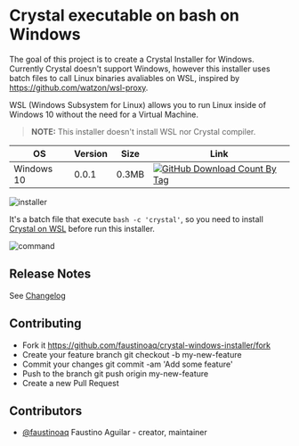 # Crystal executable on bash on Windows

The goal of this project is to create a Crystal Installer for Windows. Currently Crystal doesn't support Windows, however this installer uses batch files to call Linux binaries avaliables on WSL, inspired by https://github.com/watzon/wsl-proxy.

WSL (Windows Subsystem for Linux) allows you to run Linux inside of Windows 10 without the need for a Virtual Machine.

> **NOTE:** This installer doesn't install WSL nor Crystal compiler.

| OS         | Version | Size  | Link |
| ---------- | ------- | ----  | ---- |
| Windows 10 | 0.0.1   | 0.3MB | [![GitHub Download Count By Tag](https://github-basic-badges.herokuapp.com/downloads/faustinoaq/crystal-windows-installer/v0.0.1/total.svg)](https://github.com/faustinoaq/crystal-windows-installer/releases/download/v0.0.1/crystal-setup-windows-10.exe) |

![installer](http://i.imgur.com/NJMVrdy.png)

It's a batch file that execute `bash -c 'crystal'`, so you need to install [Crystal on WSL](https://crystal-lang.org/docs/installation/on_bash_on_ubuntu_on_windows.html) before run this installer.

![command](http://i.imgur.com/HonJ4mE.png)

## Release Notes

See [Changelog](https://github.com/faustinoaq/crystal-windows-installer/blob/master/CHANGELOG.md)

## Contributing

- Fork it https://github.com/faustinoaq/crystal-windows-installer/fork
- Create your feature branch git checkout -b my-new-feature
- Commit your changes git commit -am 'Add some feature'
- Push to the branch git push origin my-new-feature
- Create a new Pull Request

## Contributors

- [@faustinoaq](https://github.com/faustinoaq) Faustino Aguilar - creator, maintainer
